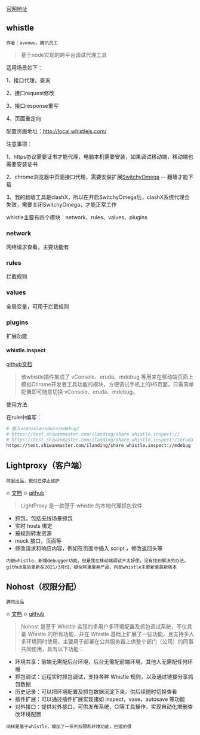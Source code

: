 

[官网地址](https://wproxy.org/whistle/)

## whistle

`作者：avenwu，腾讯员工`

> 基于node实现的跨平台调试代理工具

适用场景如下：

1、接口代理，查询

2、接口request修改

3、接口response重写

4、页面重定向

配置页面地址：http://local.whistlejs.com/

注意事项：

1、https协议需要证书才能代理，电脑本机需要安装，如果调试移动端，移动端也需要安装证书

2、chrome浏览器中页面接口代理，需要安装扩展[SwitchyOmega](https://chrome.google.com/webstore/detail/padekgcemlokbadohgkifijomclgjgif)  -- 翻墙才能下载

3、我的翻墙工具是clashX，所以在开启SwitchyOmega后，clashX系统代理会失效，需要关闭SwitchyOmega，才能正常工作


whistle主要有四个模块：network、rules、values、plugins

### network

网络请求查看，主要功能有

### rules

拦截规则

### values

全局变量，可用于拦截规则

### plugins

扩展功能

#### whistle.inspect

[github文档](https://github.com/whistle-plugins/whistle.inspect)

> 该whistle插件集成了 vConsole、eruda、mdebug 等用来在移动端页面上模拟Chrome开发者工具功能的模块，方便调试手机上的H5页面，只需简单配置即可随意切换 vConsole、eruda、mdebug。

使用方法

在rule中编写：

```bash
# 插入vconsole/edura/mdebug/
# https://test.shiwanmaster.com/ilanding/share whistle.inspect://
# https://test.shiwanmaster.com/ilanding/share whistle.inspect://eruda
https://test.shiwanmaster.com/ilanding/share whistle.inspect://mdebug

```

## Lightproxy（客户端）

`阿里出品，貌似已停止维护`

:fire: [文档](https://github.com/alibaba/lightproxy)
:fire: [github](https://github.com/alibaba/lightproxy)

> LightProxy 是一款基于 whistle 的本地代理抓包软件

- 抓包，包括无线场景抓包
- 实时 hosts 绑定
- 按规则转发资源
- mock 接口，页面等
- 修改请求和响应内容，例如在页面中插入 script ，修改返回头等


`内嵌whistle，新增debugger功能，但是我在移动端调试不太好使，没有找到解决的办法。github最后更新在2021/3月份，疑似阿里废弃产品，内部whistle未更新至最新版本`



## Nohost（权限分配）

`腾讯出品`

:fire: [文档](https://nohost.pro/docs/)
:fire: [github](https://github.com/Tencent/nohost)


> Nohost 是基于 Whistle 实现的多用户多环境配置及抓包调试系统，不仅具备 Whistle 的所有功能，并在 Whistle 基础上扩展了一些功能，且支持多人多环境同时使用，主要用于部署在公共服务器上供整个部门（公司）的同事共同使用，具有以下功能：

- 环境共享：前端无需配后台环境，后台无需配前端环境，其他人无需配任何环境
- 抓包调试：远程实时抓包调试，支持各种 Whistle 规则，以及通过链接分享抓包数据
- 历史记录：可以把环境配置及抓包数据沉淀下来，供后续随时切换查看
- 插件扩展：可以通过插件扩展实现诸如 inspect，vase，autosave 等功能
- 对外接口：提供对外接口，可供发布系统、CI等工具操作，实现自动化增删查改环境配置

`同样是基于whistle，增加了一系列权限和环境功能，巴适的很`



